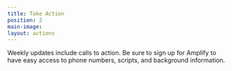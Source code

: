 ```yaml
---
title: Take Action
position: 2
main-image: 
layout: actions
---
```


Weekly updates include calls to action. 
Be sure to sign up for Amplify to have easy access to phone numbers, scripts, and background information. 